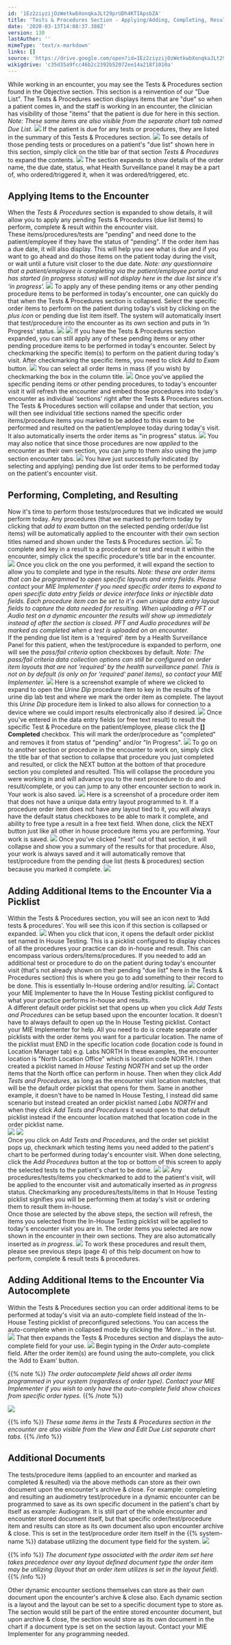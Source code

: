 ```yaml
---
id: '1Ez2ziyzijOzWetkwbXonqkaJLt29prUDh4KTIApsbZA'
title: 'Tests & Procedures Section - Applying/Adding, Completing, Resulting'
date: '2020-03-13T14:08:37.388Z'
version: 130
lastAuthor: ''
mimeType: 'text/x-markdown'
links: []
source: 'https://drive.google.com/open?id=1Ez2ziyzijOzWetkwbXonqkaJLt29prUDh4KTIApsbZA'
wikigdrive: 'c35d35a9fcc46b2c2392b52072ee14a218f1010a'
---
```

While working in an encounter, you may see the Tests & Procedures section found in the Objective section. This section is a reinvention of our "Due List". The Tests & Procedures section displays items that are "due" so when a patient comes in, and the staff is working in an encounter, the clinician has visibility of those "items" that the patient is due for here in this section. *Note: These same items are also visible from the separate chart tab named Due List.*
![](../tests-and-procedures-section-applying-adding-completing-resulting.assets/044109e1acf07da43e78a43476b88d41.png)
If the patient is due for any tests or procedures, they are listed in the summary of this Tests & Procedures section.
![](../tests-and-procedures-section-applying-adding-completing-resulting.assets/ee9ed7a17ca99f2c754518f4b6b45635.png)
To see details of those pending tests or procedures on a patient's "due list" shown here in this section, simply click on the title bar of that section *Tests & Procedures* to expand the contents.
![](../tests-and-procedures-section-applying-adding-completing-resulting.assets/d07e59504bc2b61a12466f0bdfb17628.png)
The section expands to show details of the order name, the due date, status, what Health Surveillance panel it may be a part of, who ordered/triggered it, when it was ordered/triggered, etc.

## Applying Items to the Encounter

When the *Tests & Procedures* section is expanded to show details, it will allow you to apply any pending Tests & Procedures (due list items) to perform, complete & result within the encounter visit.  
These items/procedures/tests are "pending" and need done to the patient/employee if they have the status of "pending". If the order item has a due date, it will also display. This will help you see what is due and if you want to go ahead and do those items on the patient today during the visit, or wait until a future visit closer to the due date. *Note: any questionnaire that a patient/employee is completing via the patient/employee portal and has started (in progress status) will not display here in the due list since it's ‘in progress'.*
![](../tests-and-procedures-section-applying-adding-completing-resulting.assets/9b5ecd5d60ae12f7fd2cc5ed237dbd3a.png)
To apply any of these pending items or any other pending procedure items to be performed in today's encounter, one can quickly do that when the Tests & Procedures section is collapsed. Select the specific order items to perform on the patient during today's visit by clicking on the *plus icon* or pending due list item itself. The system will automatically insert that test/procedure into the encounter as its own section and puts in ‘In Progress' status.
![](../tests-and-procedures-section-applying-adding-completing-resulting.assets/33f8d5b5c72c573c4fe83a6eac32a862.png)
![](../tests-and-procedures-section-applying-adding-completing-resulting.assets/27222361f54192ad9890f726b3b70852.png)
If you have the Tests & Procedures section expanded, you can still apply any of these pending items or any other pending procedure items to be performed in today's encounter. Select by checkmarking the specific item(s) to perform on the patient during today's visit. After checkmarking the specific items, you need to click *Add to Exam* button.
![](../tests-and-procedures-section-applying-adding-completing-resulting.assets/303b8fb7185cdcdd19abf9aa100879f6.png)
You can select all order items in mass (if you wish) by checkmarking the box in the column title.
![](../tests-and-procedures-section-applying-adding-completing-resulting.assets/16afee0008f47f496fdf8855c8a153fd.png)
Once you've applied the specific pending items or other pending procedures, to today's encounter visit it will refresh the encounter and embed those procedures into today's encounter as individual ‘sections' right after the Tests & Procedures section.  
The Tests & Procedures section will collapse and under that section, you will then see individual title sections named the specific order items/procedure items you marked to be added to this exam to be performed and resulted on the patient/employee today during today's visit. It also automatically inserts the order items as "in progress" status.
![](../tests-and-procedures-section-applying-adding-completing-resulting.assets/27222361f54192ad9890f726b3b70852.png)
You may also notice that since those procedures are now *applied* to the encounter as their own section, you can jump to them also using the jump section encounter tabs.
![](../tests-and-procedures-section-applying-adding-completing-resulting.assets/1df4e64c3a255573eec43940b58e9b4a.png)
You have just successfully indicated (by selecting and applying) pending due list order items to be performed today on the patient's encounter visit.

## Performing, Completing, and Resulting

Now it's time to perform those tests/procedures that we indicated we would perform today. Any procedures (that we marked to perform today by clicking that *add to exam* button on the selected pending order/due list items) will be automatically applied to the encounter with their own section titles named and shown under the Tests & Procedures section.
![](../tests-and-procedures-section-applying-adding-completing-resulting.assets/169626cfb7f0fb6327bf2397e4d4c4c5.png)
To complete and key in a result to a procedure or test and result it within the encounter, simply click the specific procedure's title bar in the encounter.
![](../tests-and-procedures-section-applying-adding-completing-resulting.assets/618c78711c5e3c8f3e512df7d3979ea6.png)
Once you click on the one you performed, it will expand the section to allow you to complete and type in the results. *Note: these are order items that can be programmed to open specific layouts and entry fields. Please contact your MIE Implementer if you need specific order items to expand to open specific data entry fields or device interface links or injectible data fields.* *Each procedure item can be set to it's own unique data entry layout fields to capture the data needed for resulting*. *When uploading a PFT or Audio test on a dynamic encounter the results will show up immediately instead of after the section is closed. PFT and Audio procedures will be marked as completed when a test is uploaded on an encounter.*  
If the pending due list item is a ‘required' item by a Health Surveillance Panel for this patient, when the test/procedure is expanded to perform, one will see the *pass/fail criteria* option checkboxes by default. *Note: The pass/fail criteria data collection options can still be configured on order item layouts that are not ‘required' by the health surveillance panel. This is not on by default (is only on for ‘required' panel items), so contact your MIE Implementer.*
![](../tests-and-procedures-section-applying-adding-completing-resulting.assets/957ab761f4eb411b5643cfc51e500f47.png)
Here is a screenshot example of where we clicked to expand to open the *Urine Dip* procedure item to key in the results of the urine dip lab test and where we mark the order item as complete. The layout this *Urine Dip* procedure item is linked to also allows for connection to a device where we could import results electronically also if desired.
![](../tests-and-procedures-section-applying-adding-completing-resulting.assets/6ec61417d3b1cc8a2b79b49951031c6a.png)
Once you've entered in the data entry fields (or free text result) to result the specific Test & Procedure on the patient/employee, please click the **[] Completed** checkbox. This will mark the order/procedure as "completed" and removes it from status of "pending" and/or "In Progress".
![](../tests-and-procedures-section-applying-adding-completing-resulting.assets/8562effa397365bce5af3e1b46853768.png)
To go on to another section or procedure in the encounter to work on, simply click the title bar of that section to collapse that procedure you just completed and resulted, or click the NEXT button at the bottom of that procedure section you completed and resulted. This will collapse the procedure you were working in and will advance you to the next procedure to do and result/complete, or you can jump to any other encounter section to work in. Your work is also saved.
![](../tests-and-procedures-section-applying-adding-completing-resulting.assets/194720ba2f9c7b195147accb8aba75b0.png)
Here is a screenshot of a procedure order item that does not have a unique data entry layout programmed to it. If a procedure order item does not have any layout tied to it, you will always have the default status checkboxes to be able to mark it complete, and ability to free type a result in a free text field. When done, click the NEXT button just like all other in house procedure items you are performing. Your work is saved.
![](../tests-and-procedures-section-applying-adding-completing-resulting.assets/a8717d5d33b67c2f9d7413eaf8d0aa18.png)
Once you've clicked "next" out of that section, it will collapse and show you a summary of the results for that procedure. Also, your work is always saved and it will automatically remove that test/procedure from the pending due list (tests & procedures) section because you marked it complete.
![](../tests-and-procedures-section-applying-adding-completing-resulting.assets/bbb927163bdd650597792440a116fb13.png)

## Adding Additional Items to the Encounter Via a Picklist

Within the Tests & Procedures section, you will see an icon next to ‘Add tests & procedures'. You will see this icon if this section is collapsed or expanded.
![](../tests-and-procedures-section-applying-adding-completing-resulting.assets/91d7d728e69b6838e495a8762c5df86f.png)
When you click that icon, it opens the default order picklist set named In House Testing. This is a picklist configured to display choices of all the procedures your practice can do in-house and result. This can encompass various orders/items/procedures. If you needed to add an additional test or procedure to do on the patient during today's encounter visit (that's not already shown on their pending "due list" here in the Tests & Procedures section) this is where you go to add something to their record to be done. This is essentially In-House ordering and/or resulting.
![](../tests-and-procedures-section-applying-adding-completing-resulting.assets/95af27affd97c76520a99df4e8dc1a68.png)
Contact your MIE Implementer to have the In House Testing picklist configured to what your practice performs in-house and results.  
A different default order picklist set that opens up when you click *Add Tests and Procedures* can be setup based upon the encounter location. It doesn't have to always default to open up the In House Testing picklist. Contact your MIE Implementer for help. All you need to do is create separate order picklists with the order items you want for a particular location. The name of the picklist must END in the specific location code (location code is found in Location Manager tab) e.g. Labs NORTH In these examples, the encounter location is "North Location Office" which is location code NORTH. I then created a picklist named *In House Testing NORTH* and set up the order items that the North office can perform in house. Then when they click *Add Tests and Procedures*, as long as the encounter visit location matches, that will be the default order picklist that opens for them. Same in another example, it doesn't have to be named In House Testing, I instead did same scenario but instead created an order picklist named *Labs NORTH* and when they click *Add Tests and Procedures* it would open to that default picklist instead if the encounter location matched that location code in the order picklist name.  
![](../tests-and-procedures-section-applying-adding-completing-resulting.assets/c631c70c2f58b0a5e6428f791c1d3333.png) ![](../tests-and-procedures-section-applying-adding-completing-resulting.assets/c8d0ed57c23182785d5689d498fa02de.png)  
Once you click on *Add Tests and Procedures*, and the order set picklist pops up, checkmark which testing items you need added to the patient's chart to be performed during today's encounter visit. When done selecting, click the *Add Procedures* button at the top or bottom of this screen to apply the selected tests to the patient's chart to be done.
![](../tests-and-procedures-section-applying-adding-completing-resulting.assets/6b243f4c8e38f3b4e18719547ca2c381.png)
![](../tests-and-procedures-section-applying-adding-completing-resulting.assets/07e8dcd3ca73c34c0408d3e492d03b2d.png)
Any procedures/tests/items you checkmarked to add to the patient's visit, will be applied to the encounter visit and automatically inserted as *in progress* status. Checkmarking any procedures/tests/items in that In House Testing picklist signifies you will be performing them at today's visit or ordering them to result them in-house.  
Once those are selected by the above steps, the section will refresh, the items you selected from the In-House Testing picklist will be applied to today's encounter visit you are in. The order items you selected are now shown in the encounter in their own sections. They are also automatically inserted as *in progress*.
![](../tests-and-procedures-section-applying-adding-completing-resulting.assets/a8939b01ac241eb925fc03bd6dbae4f6.png)
To work these procedures and result them, please see previous steps (page 4) of this help document on how to perform, complete & result tests & procedures.

## Adding Additional Items to the Encounter Via Autocomplete

Within the Tests & Procedures section you can order additional items to be performed at today's visit via an auto-complete field instead of the In-House Testing picklist of preconfigured selections. You can access the auto-complete when in collapsed mode by clicking the *‘More…'* in the list.
![](../tests-and-procedures-section-applying-adding-completing-resulting.assets/bdf0bf3768cb52c1f41310f2e9f6d878.png)
That then expands the Tests & Procedures section and displays the auto-complete field for your use.
![](../tests-and-procedures-section-applying-adding-completing-resulting.assets/202a85a2b2f6fb9b2118c39e6e70de89.png)
Begin typing in the *Order* auto-complete field. After the order item(s) are found using the auto-complete, you click the ‘Add to Exam' button.

{{% note %}}
*The order autocomplete field shows all order items programmed in your system (regardless of order type). Contact your MIE Implementer if you wish to only have the auto-complete field show choices from specific order types.*
{{% /note %}}

![](../tests-and-procedures-section-applying-adding-completing-resulting.assets/c0c1f21f1e8e95ebf087fe222137b5d0.png)

{{% info %}}
*These same items in the Tests & Procedures section in the encounter are also visible from the View and Edit Due List separate chart tabs.*
{{% /info %}}

## Additional Documents

The tests/procedure items (applied to an encounter and marked as completed & resulted) via the above methods can store as their own document upon the encounter's archive & close. For example: completing and resulting an audiometry test/procedure in a dynamic encounter can be programmed to save as its own specific document in the patient's chart by itself as example: Audiogram. It is still part of the whole encounter and encounter stored document itself, but that specific order/test/procedure item and results can store as its own document also upon encounter archive & close. This is set in the test/procedure order item itself in the {{% system-name %}} database utilizing the document type field for the system.
![](../tests-and-procedures-section-applying-adding-completing-resulting.assets/3e72d853643473e97e571204050744ec.png)

{{% info %}}
*The document type associated with the order item set here takes precedence over any layout defined document type the order item may be utilizing (layout that an order item utilizes is set in the layout field).*
{{% /info %}}

Other dynamic encounter sections themselves can store as their own document upon the encounter's archive & close also. Each dynamic section is a layout and the layout can be set to a specific document type to store as. The section would still be part of the entire stored encounter document, but upon archive & close, the section would store as its own document in the chart if a document type is set on the section layout. Contact your MIE Implementer for any programming needed.
